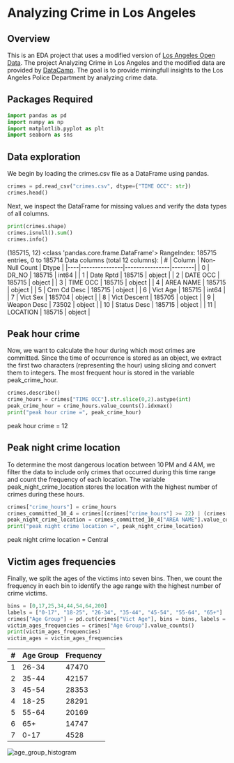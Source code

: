 # Analyzing Crime in Los Angeles

## Overview
This is an EDA project that uses a modified version of [Los Angeles Open Data](https://data.lacity.org/). The project Analyzing Crime in Los Angeles and the modified data are provided by [DataCamp](https://www.datacamp.com/datalab/w/9d1b3978-a5a3-44a5-85ab-694c0cf157e6/edit). The goal is to provide miningfull insights to the Los Angeles Police Department by analyzing crime data.

## Packages Required

```python
import pandas as pd
import numpy as np
import matplotlib.pyplot as plt
import seaborn as sns
```

## Data exploration
We begin by loading the crimes.csv file as a DataFrame using pandas.

```python
crimes = pd.read_csv("crimes.csv", dtype={"TIME OCC": str})
crimes.head()
```


Next, we inspect the DataFrame for missing values and verify the data types of all columns.

```python
print(crimes.shape)
crimes.isnull().sum()
crimes.info()
```
(185715, 12)
<class 'pandas.core.frame.DataFrame'>
RangeIndex: 185715 entries, 0 to 185714
Data columns (total 12 columns):
| #  | Column        | Non-Null Count | Dtype  |
|----|---------------|----------------|--------|
| 0  | DR_NO         | 185715         | int64  |
| 1  | Date Rptd     | 185715         | object |
| 2  | DATE OCC      | 185715         | object |
| 3  | TIME OCC      | 185715         | object |
| 4  | AREA NAME     | 185715         | object |
| 5  | Crm Cd Desc   | 185715         | object |
| 6  | Vict Age      | 185715         | int64  |
| 7  | Vict Sex      | 185704         | object |
| 8  | Vict Descent  | 185705         | object |
| 9  | Weapon Desc   | 73502          | object |
| 10 | Status Desc   | 185715         | object |
| 11 | LOCATION      | 185715         | object |

## Peak hour crime
Now, we want to calculate the hour during which most crimes are committed. Since the time of occurrence is stored as an object, we extract the first two characters (representing the hour) using slicing and convert them to integers. The most frequent hour is stored in the variable peak_crime_hour.

```python
crimes.describe()
crime_hours = crimes["TIME OCC"].str.slice(0,2).astype(int)
peak_crime_hour = crime_hours.value_counts().idxmax()
print("peak hour crime =", peak_crime_hour)
```
peak hour crime = 12

## Peak night crime location
To determine the most dangerous location between 10 PM and 4 AM, we filter the data to include only crimes that occurred during this time range and count the frequency of each location. The variable peak_night_crime_location stores the location with the highest number of crimes during these hours.

```python
crimes["crime_hours"] = crime_hours
crimes_committed_10_4 = crimes[(crimes["crime_hours"] >= 22) | (crimes["crime_hours"] < 4)]
peak_night_crime_location = crimes_committed_10_4["AREA NAME"].value_counts().idxmax()
print("peak night crime location =", peak_night_crime_location)
```
peak night crime location = Central

## Victim ages frequencies
Finally, we split the ages of the victims into seven bins. Then, we count the frequency in each bin to identify the age range with the highest number of crime victims.

```python
bins = [0,17,25,34,44,54,64,200]
labels = ["0-17", "18-25", "26-34", "35-44", "45-54", "55-64", "65+"]
crimes["Age Group"] = pd.cut(crimes["Vict Age"], bins = bins, labels = labels, right = True)
victim_ages_frequencies = crimes["Age Group"].value_counts()
print(victim_ages_frequencies)
victim_ages = victim_ages_frequencies
```
| #  | Age Group | Frequency|
|----|-----------|----------|
| 1  |   26-34   |    47470 |
| 2  |   35-44   |    42157 |
| 3  |   45-54   |    28353 |
| 4  |   18-25   |    28291 |
| 5  |   55-64   |    20169 |
| 6  |   65+     |    14747 |
| 7  |   0-17    |     4528 |

![age_group_histogram](image/hist.png)
